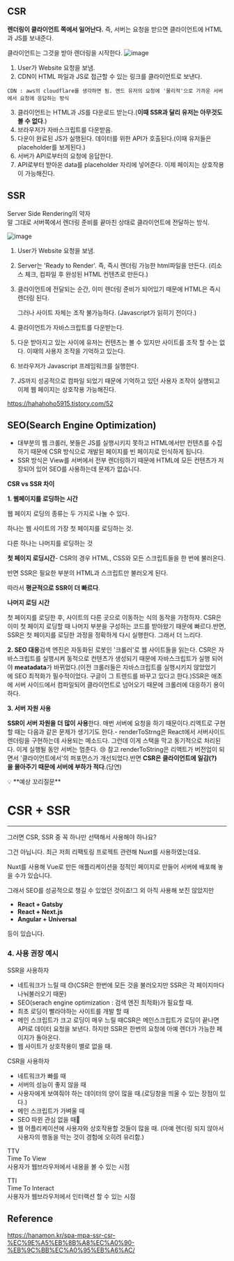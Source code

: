 ## CSR

**렌더링이 클라이언트 쪽에서 일어난다.** 즉, 서버는 요청을 받으면 클라이언트에 HTML과 JS를 보내준다.

클라이언트는 그것을 받아 렌더링을 시작한다.
![image](https://github.com/theo-jin/CS_ARCHIVE/assets/83561523/9172f5a5-c6b5-477a-a1ea-af8063983320)

1.  User가 Website 요청을 보냄.
2.  CDN이 HTML 파일과 JS로 접근할 수 있는 링크를 클라이언트로 보낸다.

```
CDN : aws의 cloudflare를 생각하면 됨. 엔드 유저의 요청에 '물리적'으로 가까운 서버에서 요청에 응답하는 방식
```

3. 클라이언트는 HTML과 JS를 다운로드 받는다.(**이때 SSR과 달리 유저는 아무것도 볼 수 없다**.)
4. 브라우저가 자바스크립트를 다운받음.
5. 다운이 완료된 JS가 실행된다. 데이터를 위한 API가 호출된다.(이때 유저들은 placeholder를 보게된다.)
6. 서버가 API로부터의 요청에 응답한다.
7. API로부터 받아온 data를 placeholder 자리에 넣어준다. 이제 페이지는 상호작용이 가능해진다.

## SSR

Server Side Rendering의 약자  
말 그대로 서버쪽에서 렌더링 준비를 끝마친 상태로 클라이언트에 전달하는 방식.

![image](https://github.com/theo-jin/CS_ARCHIVE/assets/83561523/7861a566-02e8-406c-8ced-7594d715722c)

1. User가 Website 요청을 보냄.
2. Server는 'Ready to Render'. 즉, 즉시 렌더링 가능한 html파일을 만든다.
   (리소스 체크, 컴파일 후 완성된 HTML 컨텐츠로 만든다.)
3. 클라이언트에 전달되는 순간, 이미 렌더링 준비가 되어있기 때문에 HTML은 즉시 렌더링 된다.

   그러나 사이트 자체는 조작 불가능하다. (Javascript가 읽히기 전이다.)

4. 클라이언트가 자바스크립트를 다운받는다.
5. 다운 받아지고 있는 사이에 유저는 컨텐츠는 볼 수 있지만 사이트를 조작 할 수는 없다. 이때의 사용자 조작을 기억하고 있는다.
6. 브라우저가 Javascript 프레임워크를 실행한다.
7. JS까지 성공적으로 컴파일 되었기 때문에 기억하고 있던 사용자 조작이 실행되고 이제 웹 페이지는 상호작용 가능해진다.

https://hahahoho5915.tistory.com/52

## SEO(Search Engine Optimization)

- 대부분의 웹 크롤러, 봇들은 JS를 실행시키지 못하고 HTML에서만 컨텐츠를 수집하기 때문에
  CSR 방식으로 개발된 페이지를 빈 페이지로 인식하게 됩니다.
- SSR 방식은 View를 서버에서 전부 렌더링하기 때문에 HTML에 모든 컨텐츠가 저장되어 있어 SEO를 사용하는데 문제가 없습니다.

**CSR vs SSR 차이**

**1. 웹페이지를 로딩하는 시간**

웹 페이지 로딩의 종류는 두 가지로 나눌 수 있다.

하나는 웹 사이트의 가장 첫 페이지를 로딩하는 것.

다른 하나는 나머지를 로딩하는 것

**첫 페이지 로딩시간**- CSR의 경우 HTML, CSS와 모든 스크립트들을 한 번에 불러온다.

반면 SSR은 필요한 부분의 HTML과 스크립트만 불러오게 된다.

따라서 **평균적으로 SSR이 더 빠르다**.

**나머지 로딩 시간**

첫 페이지를 로딩한 후, 사이트의 다른 곳으로 이동하는 식의 동작을 가정하자. CSR은 이미 첫 페이지 로딩할 때 나머지 부분을 구성하는 코드를 받아왔기 때문에 빠르다.반면, SSR은 첫 페이지를 로딩한 과정을 정확하게 다시 실행한다. 그래서 더 느리다.

**2. SEO 대응**검색 엔진은 자동화된 로봇인 '크롤러'로 웹 사이트들을 읽는다. CSR은 자바스크립트를 실행시켜 동적으로 컨텐츠가 생성되기 때문에 자바스크립트가 실행 되어야 **meatadata**가 바뀌었다.(이전 크롤러들은 자바스크립트를 실행시키지 않았었기에 SEO 최적화가 필수적이었다. 구글이 그 트렌드를 바꾸고 있다고 한다.)SSR은 애초에 서버 사이드에서 컴파일되어 클라이언트로 넘어오기 때문에 크롤러에 대응하기 용이하다.

**3. 서버 자원 사용**

**SSR이 서버 자원을 더 많이 사용**한다. 매번 서버에 요청을 하기 때문이다.리엑트로 구현할 때는 다음과 같은 문제가 생기기도 한다.- renderToStrng은 React에서 서버사이드 렌더링을 구현하는데 사용되는 메소드다. 그런데 이게 스택을 막고 동기적으로 처리된다. 이게 실행될 동안 서버는 멈춘다. 😢 참고 renderToString은 리액트가 버전업이 되면서 '클라이언트에서'의 퍼포먼스가 개선되었다.반면 **CSR은 클라이언트에 일감(?)을 몰아주기 때문에 서버에 부하가 적다**.(당연)

<aside>
💡 **예상 꼬리질문**

</aside>

# CSR + SSR

---

그러면 CSR, SSR 중 꼭 하나만 선택해서 사용해야 하나요?

그건 아닙니다. 최근 저희 리팩토링 프로젝트 관련해 Nuxt를 사용하였는데요.

Nuxt를 사용해 Vue로 만든 애플리케이션을 정적인 페이지로 만들어 서버에 배포해 놓을 수가 있습니다.

그래서 SEO를 성공적으로 챙길 수 있었던 것이죠!그 외 아직 사용해 보진 않았지만

- **React + Gatsby**
- **React + Next.js**
- **Angular + Universal**

등이 있습니다.

### 4. 사용 권장 예시

SSR을 사용하자

- 네트워크가 느릴 때 😓(CSR은 한번에 모든 것을 불러오지만 SSR은 각 페이지마다 나눠불러오기 때문)
- SEO(serach engine optimization : 검색 엔진 최적화)가 필요할 때.
- 최초 로딩이 빨라야하는 사이트를 개발 할 때
- 메인 스크립트가 크고 로딩이 매우 느릴 때CSR은 메인스크립트가 로딩이 끝나면 API로 데이터 요청을 보낸다. 하지만 SSR은 한번의 요청에 아예 렌더가 가능한 페이지가 돌아온다.
- 웹 사이트가 상호작용이 별로 없을 때.

CSR을 사용하자

- 네트워크가 빠를 때
- 서버의 성능이 좋지 않을 때
- 사용자에게 보여줘야 하는 데이터의 양이 많을 때.(로딩창을 띄울 수 있는 장점이 있다.)
- 메인 스크립트가 가벼울 때
- SEO 따윈 관심 없을 때😤
- 웹 어플리케이션에 사용자와 상호작용할 것들이 많을 때. (아예 렌더링 되지 않아서 사용자의 행동을 막는 것이 경험에 오히려 유리함.)

TTV  
Time To View  
사용자가 웹브라우저에서 내용을 볼 수 있는 시점

TTI  
Time To Interact  
사용자가 웹브라우저에서 인터랙션 할 수 있는 시점

## Reference

https://hanamon.kr/spa-mpa-ssr-csr-%EC%9E%A5%EB%8B%A8%EC%A0%90-%EB%9C%BB%EC%A0%95%EB%A6%AC/
